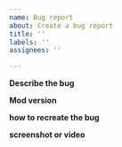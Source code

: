 ```yaml
---
name: Bug report
about: Create a bug report
title: ''
labels: ''
assignees: ''

---
```


**Describe the bug**

**Mod version**

**how to recreate the bug**

**screenshot or video**
